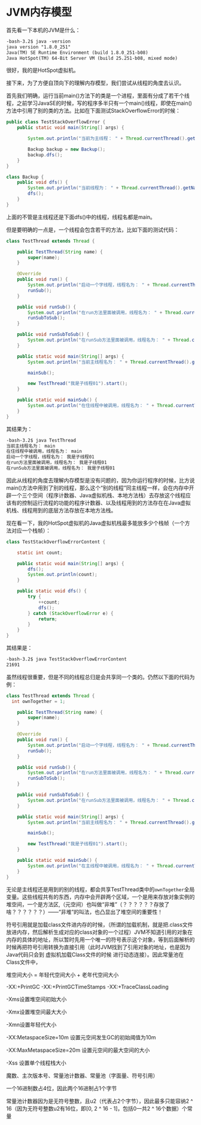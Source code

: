 # JVM内存模型

首先看一下本机的JVM是什么：

```markdown
-bash-3.2$ java -version
java version "1.8.0_251"
Java(TM) SE Runtime Environment (build 1.8.0_251-b08)
Java HotSpot(TM) 64-Bit Server VM (build 25.251-b08, mixed mode)
```

很好，我的是HotSpot虚拟机。



接下来，为了方便自顶向下的理解内存模型，我们尝试从线程的角度去认识。



首先我们明确，运行当前main()方法下的类是一个进程，里面有分成了若干个线程，之前学习JavaSE的时候，写的程序多半只有一个main()线程，即使在main()方法中引用了别的类的方法。比如在下面测试StackOverflowError的时候：

```java
public class TestStackOverflowError {
	public static void main(String[] args) {

		System.out.println("当前为主线程： " + Thread.currentThread().getName());

		Backup backup = new Backup();
		backup.dfs();
	}
}

class Backup {
	public void dfs() {
		System.out.println("当前线程为： " + Thread.currentThread().getName());
		dfs();
	}
}

```

上面的不管是主线程还是下面dfs()中的线程，线程名都是main。



但是要明确的一点是，一个线程会包含若干的方法，比如下面的测试代码：

```java
class TestThread extends Thread {

	public TestThread(String name) {
		super(name);
	}

	@Override
	public void run() {
		System.out.println("启动一个字线程，线程名为： " + Thread.currentThread().getName());
		runSub();
	}

	public void runSub() {
		System.out.println("在run方法里面被调用，线程名为： " + Thread.currentThread().getName());
		runSubToSub();
	}

	public void runSubToSub() {
		System.out.println("在runSub方法里面被调用，线程名为： " + Thread.currentThread().getName());
	}

	public static void main(String[] args) {
		System.out.println("当前主线程名为： " + Thread.currentThread().getName());

		mainSub();

		new TestThread("我是子线程01").start();
	}

	public static void mainSub() {
		System.out.println("在住线程中被调用，线程名为： " + Thread.currentThread().getName());
	}
}

```

其结果为：

```markdown
-bash-3.2$ java TestThread
当前主线程名为： main
在住线程中被调用，线程名为： main
启动一个字线程，线程名为： 我是子线程01
在run方法里面被调用，线程名为： 我是子线程01
在runSub方法里面被调用，线程名为： 我是子线程01
```



因此从线程的角度去理解内存模型是没有问题的，因为你运行程序的时候，比方说main()方法中用到了别的线程，那么这个“别的线程”同主线程一样，会在内存中开辟一个三个空间（程序计数器、Java虚拟机栈、本地方法栈）去存放这个线程应该有的控制运行流程的功能的程序计数器、以及线程用到的方法存在在Java虚拟机栈、线程用到的底层方法存放在本地方法栈。



现在看一下，我的HotSpot虚拟机的Java虚拟机栈最多能放多少个栈帧（一个方法对应一个栈帧）：

```java
class TestStackOverflowErrorContent {

	static int count;

	public static void main(String[] args) {
		dfs();
		System.out.println(count);
	}

	public static void dfs() {
		try {
			++count;
			dfs();
		} catch (StackOverflowError e) {
			return;
		}
	}
}

```

其结果是：

```markdown
-bash-3.2$ java TestStackOverflowErrorContent
21691
```



虽然线程很重要，但是不同的线程总归是会共享同一个类的。仍然以下面的代码为例：

```java
class TestThread extends Thread {
  int ownTogether = 1;

	public TestThread(String name) {
		super(name);
	}

	@Override
	public void run() {
		System.out.println("启动一个字线程，线程名为： " + Thread.currentThread().getName());
		runSub();
	}

	public void runSub() {
		System.out.println("在run方法里面被调用，线程名为： " + Thread.currentThread().getName());
		runSubToSub();
	}

	public void runSubToSub() {
		System.out.println("在runSub方法里面被调用，线程名为： " + Thread.currentThread().getName());
	}

	public static void main(String[] args) {
		System.out.println("当前主线程名为： " + Thread.currentThread().getName());

		mainSub();

		new TestThread("我是子线程01").start();
	}

	public static void mainSub() {
		System.out.println("在主线程中被调用，线程名为： " + Thread.currentThread().getName());
	}
}


```

无论是主线程还是用到的别的线程，都会共享TestThread类中的`ownTogether`全局变量。这些线程共有的东西，内存中会开辟两个区域，一个是用来存放对象实例的堆空间，一个是方法区,（元空间）也叫做“非堆”（？？？？？？存放了啥？？？？？？）——“非堆”的叫法，也凸显出了堆空间的重要性！



符号引用就是加载class文件进内存的时候，（所谓的加载机制，就是把.class文件放进内存，然后解析生成对应的class对象的一个过程）JVM不知道引用的对象在内存的具体的地址，所以暂时先用一个唯一的符号表示这个对象，等到后面解析的时候再把符号引用转换为直接引用（此时JVM找到了引用对象的地址，也是因为Java代码只会到 虚拟机加载Class文件的时候 进行动态连接）。因此常量池在Class文件中，



堆空间大小 = 年轻代空间大小 + 老年代空间大小

-XX:+PrintGC
-XX:+PrintGCTimeStamps
-XX:+TraceClassLoading

-Xms设置堆空间初始大小

-Xmx设置堆空间最大大小

-Xmn设置年轻代大小

-XX:MetaspaceSize=10m 设置元空间发生GC的初始阈值为10m

-XX:MaxMetaspaceSize=20m 设置元空间的最大空间的大小

-Xss 设置单个线程栈大小





魔数、主次版本号、常量池计数器、常量池（字面量、符号引用）



一个16进制数占4位，因此两个16进制占1个字节



常量池计数器因为是无符号整数，且u2（代表占2个字节），因此最多只能容纳2 ^ 16（因为无符号整数u2有16位，即[0, 2 ^ 16 - 1]，包括0一共2 ^ 16个数据）个常量